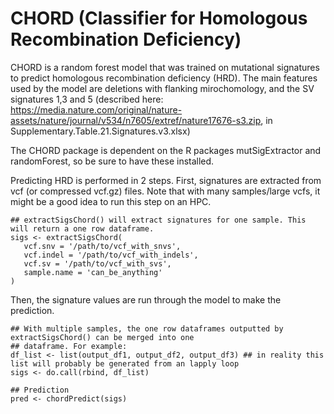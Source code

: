 # CHORD (Classifier for Homologous Recombination Deficiency)

CHORD is a random forest model that was trained on mutational signatures to predict homologous
recombination deficiency (HRD). The main features used by the model are deletions with flanking
mirochomology, and the SV signatures 1,3 and 5 (described here: 
https://media.nature.com/original/nature-assets/nature/journal/v534/n7605/extref/nature17676-s3.zip, 
in Supplementary.Table.21.Signatures.v3.xlsx)

The CHORD package is dependent on the R packages mutSigExtractor and randomForest, so be sure to
have these installed.

Predicting HRD is performed in 2 steps. First, signatures are extracted from vcf (or compressed vcf.gz) 
files. Note that with many samples/large vcfs, it might be a good idea to run this step on an HPC.
```
## extractSigsChord() will extract signatures for one sample. This will return a one row dataframe.
sigs <- extractSigsChord(
   vcf.snv = '/path/to/vcf_with_snvs',
   vcf.indel = '/path/to/vcf_with_indels',
   vcf.sv = '/path/to/vcf_with_svs',
   sample.name = 'can_be_anything'
)
```

Then, the signature values are run through the model to make the prediction.
```
## With multiple samples, the one row dataframes outputted by extractSigsChord() can be merged into one 
## dataframe. For example:
df_list <- list(output_df1, output_df2, output_df3) ## in reality this list will probably be generated from an lapply loop
sigs <- do.call(rbind, df_list)

## Prediction
pred <- chordPredict(sigs)
```